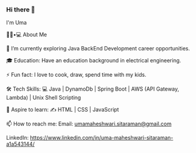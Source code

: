### Hi there 👋

<!--
**umasitaraman/umasitaraman** is a ✨ _special_ ✨ repository because its `README.md` (this file) appears on your GitHub profile.

Here are some ideas to get you started:

-  I’m currently working on ...
- 🌱 I’m currently learning ...
- 👯 I’m looking to collaborate on ...
- 🤔 I’m looking for help with ...
- 💬 Ask me about ...
- 
- 😄 Pronouns: ...
- ⚡ Fun fact: ...
-->

I'm Uma

👨🏻•💻 About Me

🌱   I’m currently exploring Java BackEnd Development career opportunities.

🎓   Education:
     Have an education background in electrical engineering.

⚡   Fun fact: I love to cook, draw, spend time with my kids.

🛠 Tech Skills:
💻  Java | DynamoDb | Spring Boot | AWS (API Gateway, Lambda) | Unix Shell Scripting

🔭 Aspire to learn:
✍️   HTML | CSS | JavaScript

📫 How to reach me: 
   Email: umamaheshwari.sitaraman@gmail.com
   
   LinkedIn: https://www.linkedin.com/in/uma-maheshwari-sitaraman-a1a543144/


